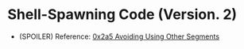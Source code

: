 # Shell-Spawning Code (Version. 2)

* (SPOILER) Reference: [0x2a5 Avoiding Using Other Segments](https://bista.sites.dmi.unipg.it/didattica/sicurezza-pg/buffer-overrun/hacking-book/0x2a0-writing_shellcode.html)


